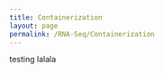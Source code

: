 ```yaml
---
title: Containerization
layout: page
permalink: /RNA-Seq/Containerization
---
```



 testing lalala
